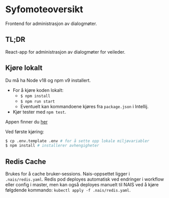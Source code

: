 # Syfomoteoversikt

Frontend for administrasjon av dialogmøter.

## TL;DR

React-app for administrasjon av dialogmøter for veileder.

## Kjøre lokalt

Du må ha Node v18 og npm v9 installert.

- For å kjøre koden lokalt:
  - `$ npm install`
  - `$ npm run start`
  - Eventuelt kan kommandoene kjøres fra `package.json` i Intellij.
- Kjør tester med `npm test`.

Appen finner du [her](http://localhost:8080/syfomoteoversikt)

Ved første kjøring:

```sh
$ cp .env.template .env # for å sette opp lokale miljøvariabler
$ npm install # installerer avhengigheter
```

## Redis Cache

Brukes for å cache bruker-sessions. Nais-oppsettet ligger i `.nais/redis.yaml`.
Redis pod deployes automatisk ved endringer i workflow eller config i master,
men kan også deployes manuelt til NAIS ved å kjøre følgdende kommando: `kubectl apply -f .nais/redis.yaml`.
